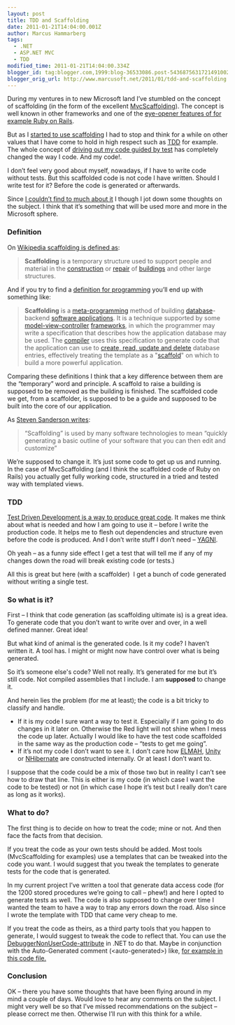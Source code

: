 ```yaml
---
layout: post
title: TDD and Scaffolding
date: 2011-01-21T14:04:00.001Z
author: Marcus Hammarberg
tags:
  - .NET
  - ASP.NET MVC
  - TDD
modified_time: 2011-01-21T14:04:00.334Z
blogger_id: tag:blogger.com,1999:blog-36533086.post-5436875631721491002
blogger_orig_url: http://www.marcusoft.net/2011/01/tdd-and-scaffolding.html
---
```



During my ventures in to new Microsoft land I’ve stumbled on the concept
of scaffolding (in the form of the excellent <a
href="http://blog.stevensanderson.com/2011/01/13/scaffold-your-aspnet-mvc-3-project-with-the-mvcscaffolding-package/"
target="_blank">MvcScaffolding</a>). The concept is well known in other
frameworks and one of the
<a href="http://media.rubyonrails.org/video/rails_take2_with_sound.mov"
target="_blank">eye-opener features of for example Ruby on Rails</a>.

But as I <a href="http://www.marcusoft.net/search/label/KanbanBoards"
target="_blank">started to use scaffolding</a> I had to stop and think
for a while on other values that I have come to hold in high respect
such as <a href="http://en.wikipedia.org/wiki/Test-driven_development"
target="_blank">TDD</a> for example. The whole concept of
<a href="http://www.growing-object-oriented-software.com/"
target="_blank">driving out my code guided by test</a> has completely
changed the way I code. And my code!.

I don’t feel very good about myself, nowadays, if I have to write code
without tests. But this scaffolded code is not code I have written.
Should I write test for it? Before the code is generated or afterwards.

Since <a
href="http://www.google.se/search?sourceid=chrome&amp;ie=UTF-8&amp;q=tdd+scaffolding#sclient=psy&amp;hl=sv&amp;source=hp&amp;q=tdd+scaffold&amp;aq=f&amp;aqi=&amp;aql=&amp;oq=&amp;pbx=1&amp;fp=8279ccb541c59dbd"
target="_blank">I couldn’t find to much about it</a> I though I jot down
some thoughts on the subject. I think that it’s something that will be
used more and more in the Microsoft sphere.

### Definition

On <a href="http://en.wikipedia.org/wiki/Scaffolding"
target="_blank">Wikipedia scaffolding is defined as</a>:

> **Scaffolding** is a temporary structure used to support people and
> material in the
> [construction](http://en.wikipedia.org/wiki/Construction) or
> [repair](http://en.wikipedia.org/wiki/Repair) of
> [buildings](http://en.wikipedia.org/wiki/Buildings) and other large
> structures.

And if you try to find a
<a href="http://en.wikipedia.org/wiki/Scaffold_(programming)"
target="_blank">definition for programming</a> you’ll end up with
something like:

> **Scaffolding** is a
> [meta-programming](http://en.wikipedia.org/wiki/Meta-programming)
> method of building
> [database](http://en.wikipedia.org/wiki/Database)-backend [software
> applications](http://en.wikipedia.org/wiki/Software_application). It
> is a technique supported by some
> [model-view-controller](http://en.wikipedia.org/wiki/Model-view-controller)
> [frameworks](http://en.wikipedia.org/wiki/Software_framework), in
> which the programmer may write a specification that describes how the
> application database may be used. The
> [compiler](http://en.wikipedia.org/wiki/Compiler) uses this
> specification to generate code that the application can use to
> [create, read, update and
> delete](http://en.wikipedia.org/wiki/Create,_read,_update_and_delete)
> database entries, effectively treating the template as a
> "[scaffold](http://en.wikipedia.org/wiki/Scaffolding)" on which to
> build a more powerful application.

Comparing these definitions I think that a key difference between them
are the “temporary” word and principle. A scaffold to raise a building
is supposed to be removed as the building is finished. The scaffolded
code we get, from a scaffolder, is supposed to be a guide and supposed
to be built into the core of our application.

As <a
href="http://blog.stevensanderson.com/2011/01/13/scaffold-your-aspnet-mvc-3-project-with-the-mvcscaffolding-package/"
target="_blank">Steven Sanderson writes</a>:

> “Scaffolding” is used by many software technologies to mean “quickly
> generating a basic outline of your software that you can then edit and
> customize”

We’re supposed to change it. It’s just some code to get up us and
running. In the case of MvcScaffolding (and I think the scaffolded code
of Ruby on Rails) you actually get fully working code, structured in a
tried and tested way with templated views.

### TDD

<a href="http://en.wikipedia.org/wiki/Test-driven_development#Benefits"
target="_blank">Test Driven Development is a way to produce great
code</a>. It makes me think about what is needed and how I am going to
use it – before I write the production code. It helps me to flesh out
dependencies and structure even before the code is produced. And I don’t
write stuff I don’t need –
<a href="http://en.wikipedia.org/wiki/You_ain't_gonna_need_it"
target="_blank">YAGNI</a>.

Oh yeah – as a funny side effect I get a test that will tell me if any
of my changes down the road will break existing code (or tests.)

All this is great but here (with a scaffolder)  I get a bunch of code
generated without writing a single test.

### So what is it?

First – I think that code generation (as scaffolding ultimate is) is a
great idea. To generate code that you don’t want to write over and over,
in a well defined manner. Great idea!

But what kind of animal is the generated code. Is it my code? I haven’t
written it. A tool has. I might or might now have control over what is
being generated.

So it’s someone else's code? Well not really. It’s generated for me but
it’s still code. Not compiled assemblies that I include. I am
**supposed** to change it.

And herein lies the problem (for me at least); the code is a bit tricky
to classify and handle.

- If it is my code I sure want a way to test it. Especially if I am
    going to do changes in it later on. Otherwise the Red light will not
    shine when I mess the code up later.
    Actually I would like to have the test code scaffolded in the same
    way as the production code – “tests to get me going”.
- If it’s not my code I don’t want to see it. I don’t care how
    <a href="http://code.google.com/p/elmah/" target="_blank">ELMAH</a>,
    <a href="http://unity.codeplex.com/" target="_blank">Unity</a> or
    <a href="http://www.nhforge.org" target="_blank">NHibernate</a> are
    constructed internally. Or at least I don’t want to.

I suppose that the code could be a mix of those two but in reality I
can’t see how to draw that line. This is either is my code (in which
case I want the code to be tested) or not (in which case I hope it’s
test but I really don’t care as long as it works).

### What to do?

The first thing is to decide on how to treat the code; mine or not. And
then face the facts from that decision.

If you treat the code as your own tests should be added. Most tools
(MvcScaffolding for examples) use a templates that can be tweaked into
the code you want. I would suggest that you tweak the templates to
generate tests for the code that is generated.

In my current project I’ve written a tool that generate data access code
(for the 1200 stored procedures we’re going to call – phew!) and here I
opted to generate tests as well. The code is also supposed to change
over time I wanted the team to have a way to trap any errors down the
road. Also since I wrote the template with TDD that came very cheap to
me.

If you treat the code as theirs, as a third party tools that you happen
to generate, I would suggest to tweak the code to reflect that. You can
use the <a
href="http://msdn.microsoft.com/en-us/library/system.diagnostics.debuggernonusercodeattribute.aspx"
target="_blank">DebuggerNonUserCode-attribute</a> in .NET to do that.
Maybe in conjunction with the Auto-Generated comment
(\<auto-generated\>) like, <a
href="https://github.com/techtalk/SpecFlow/blob/master/Tests/FeatureTests/BeforeAfterHooks/BeforeAfterHooks.feature.cs"
target="_blank">for example in this code file.</a>

### Conclusion

OK – there you have some thoughts that have been flying around in my
mind a couple of days. Would love to hear any comments on the subject. I
might very well be so that I’ve missed recommendations on the subject –
please correct me then. Otherwise I’ll run with this think for a while.

